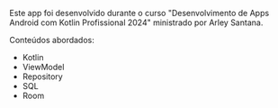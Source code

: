 Este app foi desenvolvido durante o curso "Desenvolvimento de Apps Android com Kotlin Profissional 2024" ministrado por Arley Santana.

Conteúdos abordados:

- Kotlin
- ViewModel
- Repository
- SQL
- Room
